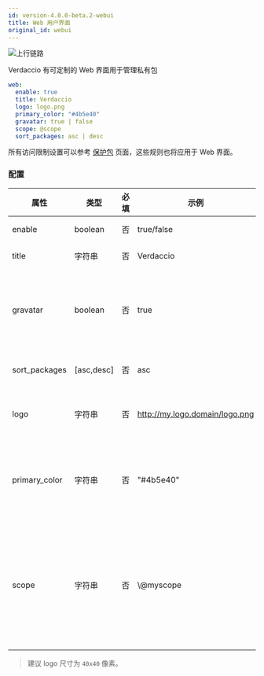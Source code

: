 ```yaml
---
id: version-4.0.0-beta.2-webui
title: Web 用户界面
original_id: webui
---
```


![上行链路](https://user-images.githubusercontent.com/558752/52916111-fa4ba980-32db-11e9-8a64-f4e06eb920b3.png)

Verdaccio 有可定制的 Web 界面用于管理私有包

```yaml
web:
  enable: true
  title: Verdaccio
  logo: logo.png
  primary_color: "#4b5e40"
  gravatar: true | false
  scope: @scope
  sort_packages: asc | desc
```

所有访问限制设置可以参考 [保护包](protect-your-dependencies.md) 页面，这些规则也将应用于 Web 界面。

### 配置

| 属性            | 类型         | 必填 | 示例                             | 支持         | 描述                                                                     |
| ------------- | ---------- | -- | ------------------------------ | ---------- | ---------------------------------------------------------------------- |
| enable        | boolean    | 否  | true/false                     | 任意路径       | 允许显示网页界面                                                               |
| title         | 字符串        | 否  | Verdaccio                      | 任意路径       | HTML 页眉标题说明                                                            |
| gravatar      | boolean    | 否  | true                           | `>v4`   | Gravatars will be generated under the hood if this property is enabled |
| sort_packages | [asc,desc] | 否  | asc                            | `>v4`   | 默认情况下，私有包按升序排序                                                         |
| logo          | 字符串        | 否  | http://my.logo.domain/logo.png | 任意路径       | logo 所在的 URI 路径（顶部 logo）                                               |
| primary_color | 字符串        | 否  | "#4b5e40"                      | `>4`    | The primary color to use throughout the UI (header, etc)               |
| scope         | 字符串        | 否  | \\@myscope                   | `>v3.x` | 如果要为特定模块作用域使用此registry，请指定该作用域，在webui指南页眉内设置它（注释：escape @ with \\@)  |

> 建议 logo 尺寸为 `40x40` 像素。